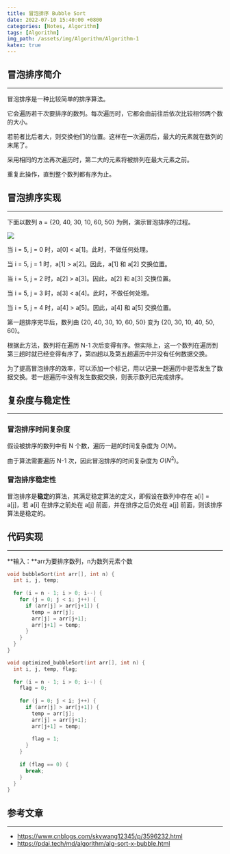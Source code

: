 ```yaml
---
title: 冒泡排序 Bubble Sort
date: 2022-07-10 15:40:00 +0800
categories: [Notes, Algorithm]
tags: [Algorithm]
img_path: /assets/img/Algorithm/Algorithm-1
katex: true
---
```


## **冒泡排序简介**

---

冒泡排序是一种比较简单的排序算法。

它会遍历若干次要排序的数列。每次遍历时，它都会由前往后依次比较相邻两个数的大小。

若前者比后者大，则交换他们的位置。这样在一次遍历后，最大的元素就在数列的末尾了。

采用相同的方法再次遍历时，第二大的元素将被排列在最大元素之前。

重复此操作，直到整个数列都有序为止。



## **冒泡排序实现**

---

下面以数列 a = {20, 40, 30, 10, 60, 50} 为例，演示冒泡排序的过程。

![](example.jpeg)

当 i = 5, j = 0 时，a[0] < a[1]。此时，不做任何处理。

当 i = 5, j = 1 时，a[1] > a[2]。因此，a[1] 和 a[2] 交换位置。

当 i = 5, j = 2 时，a[2] > a[3]。因此，a[2] 和 a[3] 交换位置。

当 i = 5, j = 3 时，a[3] < a[4]。此时，不做任何处理。

当 i = 5, j = 4 时，a[4] > a[5]。因此，a[4] 和 a[5] 交换位置。

第一趟排序完毕后，数列由 {20, 40, 30, 10, 60, 50} 变为 {20, 30, 10, 40, 50, 60}。

根据此方法，数列将在遍历 N-1 次后变得有序。但实际上，这一个数列在遍历到第三趟时就已经变得有序了，第四趟以及第五趟遍历中并没有任何数据交换。

为了提高冒泡排序的效率，可以添加一个标记，用以记录一趟遍历中是否发生了数据交换。若一趟遍历中没有发生数据交换，则表示数列已完成排序。



## **复杂度与稳定性**

---

### **冒泡排序时间复杂度**

假设被排序的数列中有 N 个数，遍历一趟的时间复杂度为 $O(N)$。

由于算法需要遍历 N-1 次，因此冒泡排序的时间复杂度为 $O(N^2)$。



### **冒泡排序稳定性**

冒泡排序是**稳定**的算法，其满足稳定算法的定义，即假设在数列中存在 a[i] = a[j]，若 a[i] 在排序之前处在 a[j] 前面，并在排序之后仍处在 a[j] 前面，则该排序算法是稳定的。



## **代码实现**

---

**输入：**arr为要排序数列，n为数列元素个数

``` cpp
void bubbleSort(int arr[], int n) {
  int i, j, temp;
  
  for (i = n - 1; i > 0; i--) {
    for (j = 0; j < i; j++) {
      if (arr[j] > arr[j+1]) {
        temp = arr[j];
        arr[j] = arr[j+1];
        arr[j+1] = temp;
      }
    }
  }
}

void optimized_bubbleSort(int arr[], int n) {
  int i, j, temp, flag;
  
  for (i = n - 1; i > 0; i--) {
    flag = 0;
    
    for (j = 0; j < i; j++) {
      if (arr[j] > arr[j+1]) {
        temp = arr[j];
        arr[j] = arr[j+1];
        arr[j+1] = temp;
        
        flag = 1;
      }
    }
    
    if (flag == 0) {
      break;
    }
  }
}
```



## **参考文章**

---

- <https://www.cnblogs.com/skywang12345/p/3596232.html>
- <https://pdai.tech/md/algorithm/alg-sort-x-bubble.html>

